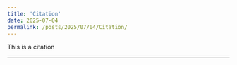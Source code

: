 ```yaml
---
title: 'Citation'
date: 2025-07-04
permalink: /posts/2025/07/04/Citation/
---
```


This is a citation

------
